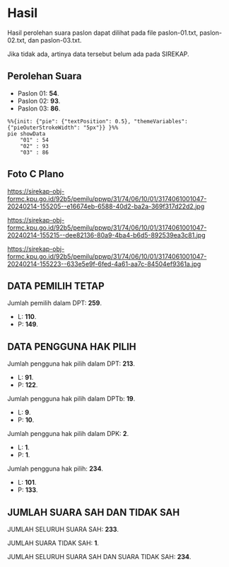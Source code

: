 # Hasil

Hasil perolehan suara paslon dapat dilihat pada file paslon-01.txt, paslon-02.txt, dan paslon-03.txt.

Jika tidak ada, artinya data tersebut belum ada pada SIREKAP.

## Perolehan Suara

 * Paslon 01: **54**.
 * Paslon 02: **93**.
 * Paslon 03: **86**.

```mermaid
%%{init: {"pie": {"textPosition": 0.5}, "themeVariables": {"pieOuterStrokeWidth": "5px"}} }%%
pie showData
    "01" : 54
    "02" : 93
    "03" : 86
```
## Foto C Plano

https://sirekap-obj-formc.kpu.go.id/92b5/pemilu/ppwp/31/74/06/10/01/3174061001047-20240214-155205--e16674eb-6588-40d2-ba2a-369f317d22d2.jpg

https://sirekap-obj-formc.kpu.go.id/92b5/pemilu/ppwp/31/74/06/10/01/3174061001047-20240214-155215--dee82136-80a9-4ba4-b6d5-892539ea3c81.jpg

https://sirekap-obj-formc.kpu.go.id/92b5/pemilu/ppwp/31/74/06/10/01/3174061001047-20240214-155223--633e5e9f-6fed-4a61-aa7c-84504ef9361a.jpg

## DATA PEMILIH TETAP

Jumlah pemilih dalam DPT: **259**.
 * L: **110**.
 * P: **149**.

## DATA PENGGUNA HAK PILIH

Jumlah pengguna hak pilih dalam DPT: **213**.
 * L: **91**.
 * P: **122**.

Jumlah pengguna hak pilih dalam DPTb: **19**.
 * L: **9**.
 * P: **10**.

Jumlah pengguna hak pilih dalam DPK: **2**.
 * L: **1**.
 * P: **1**.

Jumlah pengguna hak pilih: **234**.
 * L: **101**.
 * P: **133**.

## JUMLAH SUARA SAH DAN TIDAK SAH

JUMLAH SELURUH SUARA SAH: **233**.

JUMLAH SUARA TIDAK SAH: **1**.

JUMLAH SELURUH SUARA SAH DAN SUARA TIDAK SAH: **234**.
